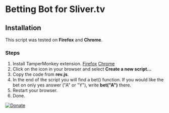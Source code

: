 # Betting Bot for Sliver.tv
## Installation

This script was tested on **Firefox** and **Chrome**.

### Steps
1. Install TamperMonkey extension. [Firefox](https://addons.mozilla.org/hu/firefox/addon/tampermonkey/) [Chrome](https://chrome.google.com/webstore/detail/tampermonkey/dhdgffkkebhmkfjojejmpbldmpobfkfo?hl=hu)
2. Click on the icon in your browser and select **Create a new script...**
3. Copy the code from **rev.js**.
4. In the end of the script you will find a bet() function. If you would like the bet on only yes answer ("A" or "Y"), write **bet("A")** there.
5. Restart your browser.
6. Done.

[![Donate](https://img.shields.io/badge/Donate-PayPal-green.svg)](http://paypal.me/janoshrubos)
